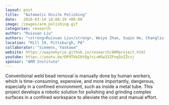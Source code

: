 ```yaml
---
layout: post
title:  "Automatic Onsite Polishing"
date:   2020-03-18 18:08:39 +00:00
image: /images/arm_polishing.gif
categories: research
author: "Ruixuan Liu"
authors: "<strong>Ruixuan Liu</strong>, Weiye Zhao, Suqin He, Changliu Liu"
location: "Mill 19, Pittsburgh, PA"
collaborator: "Siemens, Yaskawa"
website: https://waynekyrie.github.io/research/ARMproject.html
youtube: https://youtu.be/DP9TUkI8tQg?si=WSw2SZFnq5oIZczj
sponsor: "ARM Institute"
---
```

Conventional weld bead removal is manually done by human workers, which is time-consuming, expensive, and more importantly, dangerous, especially in a confined environment, such as inside a metal tube.
This project develops a robotic solution for polishing and grinding complex surfaces in a confined workspace to alleviate the cost and manual effort.
